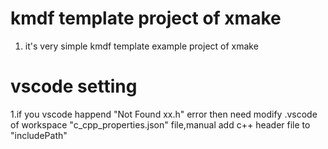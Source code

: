 # kmdf template project of xmake
1. it's very simple kmdf template example project of xmake 

# vscode setting
1.if you vscode happend "Not Found xx.h" error then need modify .vscode of workspace "c_cpp_properties.json" file,manual add c++ header file to "includePath"